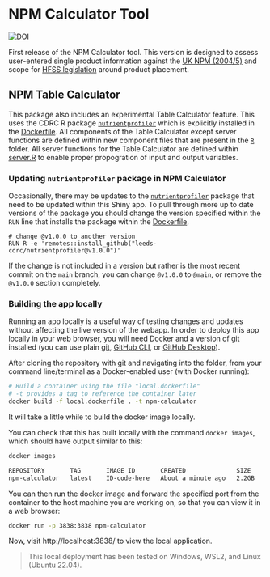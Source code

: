 # NPM Calculator Tool

[![DOI](https://zenodo.org/badge/525283616.svg)](https://zenodo.org/badge/latestdoi/525283616)

First release of the NPM Calculator tool. This version is designed to assess user-entered single product information against the [UK NPM (2004/5)](https://www.gov.uk/government/publications/the-nutrient-profiling-model) and scope for [HFSS legislation](https://www.gov.uk/government/publications/restricting-promotions-of-products-high-in-fat-sugar-or-salt-by-location-and-by-volume-price/restricting-promotions-of-products-high-in-fat-sugar-or-salt-by-location-and-by-volume-price-implementation-guidance) around product placement.

## NPM Table Calculator

This package also includes an experimental Table Calculator feature. 
This uses the CDRC R package
[`nutrientprofiler`](https://github.com/Leeds-CDRC/nutrientprofiler)
which is explicitly installed in the [Dockerfile](./Dockerfile). All components
of the Table Calculator except server functions are defined within new component
files that are present in the [`R`](./R/) folder. All server functions for the
Table Calculator are defined within [server.R](./server.R#L509) to enable proper
propogration of input and output variables.

### Updating `nutrientprofiler` package in NPM Calculator

Occasionally, there may be updates to the
[`nutrientprofiler`](https://github.com/Leeds-CDRC/nutrientprofiler) package
that need to be updated within this Shiny app. To pull through more up to date
versions of the package you should change the version specified within the `RUN`
line that installs the package within the [Dockerfile](./Dockerfile#L5).

```docker
# change @v1.0.0 to another version
RUN R -e 'remotes::install_github("leeds-cdrc/nutrientprofiler@v1.0.0")'
```

If the change is not included in a version but rather is the most recent commit
on the `main` branch, you can change `@v1.0.0` to `@main`, or remove the `@v1.0.0`
section completely.

### Building the app locally

Running an app locally is a useful way of testing changes and updates without affecting the live version of the webapp.
In order to deploy this app locally in your web browser, you will need Docker and a version of git installed (you can use plain [git](https://git-scm.com/), [GitHub CLI](https://cli.github.com/), or [GitHub Desktop](https://desktop.github.com/)).

After cloning the repository with git and navigating into the folder, from your command line/terminal as a Docker-enabled user (with Docker running):

```bash
# Build a container using the file "local.dockerfile"
# -t provides a tag to reference the container later
docker build -f local.dockerfile . -t npm-calculator
```

It will take a little while to build the docker image locally.

You can check that this has built locally with the command `docker images`, which should have output similar to this:

```bash
docker images

REPOSITORY       TAG       IMAGE ID       CREATED              SIZE
npm-calculator   latest    ID-code-here   About a minute ago   2.2GB
```

You can then run the docker image and forward the specified port from the container to the host machine you are working on, so that you can view it in a web browser:

```bash
docker run -p 3838:3838 npm-calculator
```

Now, visit http://localhost:3838/ to view the local application.

> This local deployment has been tested on Windows, WSL2, and Linux (Ubuntu 22.04).